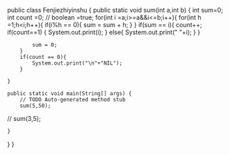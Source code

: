 public class Fenjiezhiyinshu {
	public static void sum(int a,int b)
	{
		int sum=0;
		int count =0;
//		boolean =true;
		for(int i =a;i>=a&&i<=b;i++){
			for(int h =1;h<i;h++){
				if(i%h == 0){
					sum = sum + h;
					}
				}
			if(sum == i){
				count++;
				if(count==1)
				{
					System.out.print(i);
				}
				else{
					System.out.print(" "+i);
				}
			}
						
			sum = 0;	
		}
		if(count == 0){
			System.out.print("\n"+"NIL");
		}
		
	}

	public static void main(String[] args) {
		// TODO Auto-generated method stub
		sum(5,50);
//		sum(3,5);

	}

}
}
